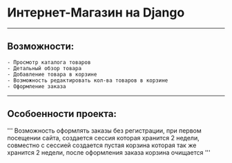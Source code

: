 # Интернет-Магазин на Django 

---

## Возможности: 
    - Просмотр каталога товаров
    - Детальный обзор товара
    - Добавление товара в корзине
    - Возможность редактировать кол-ва товаров в корзине
    - Оформление заказа

---

## Особоенности проекта: 
'''
Возможность оформлять заказы без регистрации, при первом посещении сайта,
создается сессия которая хранится 2 недели,
совместно с сессией создается пустая корзина которая так же хранится 2 недели,
после оформления заказа корзина очищается
'''